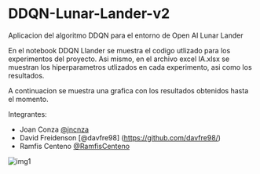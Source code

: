 # DDQN-Lunar-Lander-v2
Aplicacion del algoritmo DDQN para el entorno de Open AI Lunar Lander


En el notebook DDQN Llander se muestra el codigo utlizado para los experimentos del proyecto. Asi mismo, en el archivo excel IA.xlsx se muestran los hiperparametros utlizados en cada experimento, asi como los resultados.

A continuacion se muestra una grafica con los resultados obtenidos hasta el momento.

Integrantes:

* Joan Conza  [@jncnza](https://github.com/jncnza/)
* David Freidenson [@davfre98] (https://github.com/davfre98/)
* Ramfis Centeno  [@RamfisCenteno](https://github.com/RamfisCenteno/)

![img1](img.png)
